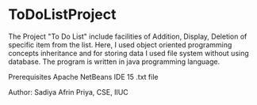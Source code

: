 # ToDoListProject

The Project "To Do List" include facilities of Addition, Display, Deletion of specific item from the list. Here, I used object oriented programming concepts inheritance and for storing data I used file system without using database. The program is written in java programming language.

Prerequisites
Apache NetBeans IDE 15
.txt file

Author: Sadiya Afrin Priya, CSE, IIUC
